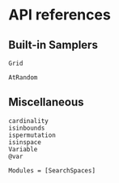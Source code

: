 # API references


## Built-in Samplers

```@docs
Grid
```

```@docs
AtRandom
```

## Miscellaneous

```@docs
cardinality
isinbounds
ispermutation
isinspace
Variable
@var
```

```@autodocs
Modules = [SearchSpaces]
```
